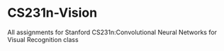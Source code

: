 # CS231n-Vision
All assignments for Stanford CS231n:Convolutional Neural Networks for Visual Recognition class

